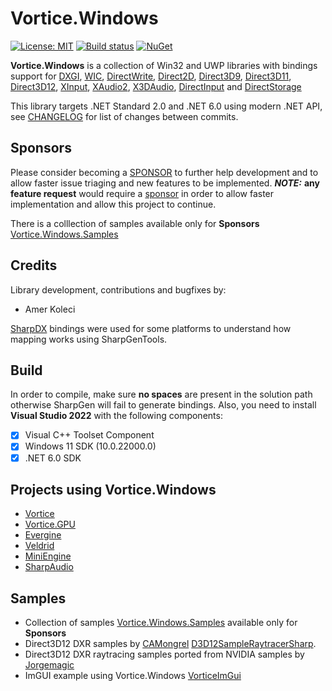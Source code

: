 # Vortice.Windows

[![License: MIT](https://img.shields.io/badge/License-MIT-green.svg)](https://github.com/amerkoleci/Vortice.Windows/blob/master/LICENSE)
[![Build status](https://github.com/amerkoleci/Vortice.Windows/workflows/Build/badge.svg)](https://github.com/amerkoleci/Vortice.Windows/actions)
[![NuGet](https://img.shields.io/nuget/v/Vortice.Direct3D12.svg)](https://www.nuget.org/packages?q=Tags%3A%22Vortice.Windows%22,%22Direct3D12%22)

**Vortice.Windows** is a collection of Win32 and UWP libraries with bindings support for [DXGI](https://docs.microsoft.com/en-us/windows/desktop/direct3ddxgi/d3d10-graphics-programming-guide-dxgi), [WIC](https://docs.microsoft.com/en-us/windows/desktop/wic/-wic-lh), [DirectWrite](https://docs.microsoft.com/en-us/windows/desktop/directwrite/direct-write-portal), [Direct2D](https://docs.microsoft.com/en-us/windows/desktop/direct2d/direct2d-portal), [Direct3D9](https://docs.microsoft.com/en-us/windows/win32/direct3d9/dx9-graphics), [Direct3D11](https://docs.microsoft.com/en-us/windows/desktop/direct3d11/atoc-dx-graphics-direct3d-11), [Direct3D12](https://docs.microsoft.com/en-us/windows/desktop/direct3d12/directx-12-programming-guide), [XInput](https://docs.microsoft.com/en-us/windows/win32/xinput/getting-started-with-xinput), [XAudio2](https://docs.microsoft.com/en-us/windows/win32/xaudio2/xaudio2-introduction), [X3DAudio](https://docs.microsoft.com/it-it/windows/win32/xaudio2/x3daudio), [DirectInput](https://docs.microsoft.com/en-us/previous-versions/windows/desktop/ee416842(v=vs.85)) and [DirectStorage](https://devblogs.microsoft.com/directx/landing-page/)

This library targets .NET Standard 2.0 and .NET 6.0 using modern .NET API, see [CHANGELOG](https://github.com/amerkoleci/Vortice.Windows/blob/main/CHANGELOG.md) for list of changes between commits.

## Sponsors
Please consider becoming a [SPONSOR](https://github.com/sponsors/amerkoleci) to further help development and to allow faster issue triaging and new features to be implemented.
**_NOTE:_** **any feature request** would require a [sponsor](https://github.com/sponsors/amerkoleci) in order to allow faster implementation and allow this project to continue.

There is a colllection of samples available only for **Sponsors** [Vortice.Windows.Samples](https://github.com/amerkoleci/Vortice.Windows.Samples)

## Credits

Library development, contributions and bugfixes by:

- Amer Koleci

[SharpDX](https://github.com/sharpdx/SharpDX) bindings were used for some platforms to understand how mapping works using SharpGenTools.

## Build

In order to compile, make sure **no spaces** are present in the solution path otherwise SharpGen will fail to generate bindings.
Also, you need to install **Visual Studio 2022** with the following components:

- [x] Visual C++ Toolset Component
- [x] Windows 11 SDK (10.0.22000.0)
- [x] .NET 6.0 SDK

## Projects using Vortice.Windows

- [Vortice](https://github.com/amerkoleci/vortice)
- [Vortice.GPU](https://github.com/amerkoleci/Vortice.GPU)
- [Evergine](https://evergine.com/)
- [Veldrid](https://github.com/mellinoe/veldrid)
- [MiniEngine](https://github.com/roy-t/MiniEngine3) 
- [SharpAudio](https://github.com/feliwir/SharpAudio)

## Samples
- Collection of samples [Vortice.Windows.Samples](https://github.com/amerkoleci/Vortice.Windows.Samples) available only for **Sponsors**
- Direct3D12 DXR samples by [CAMongrel](https://github.com/CAMongrel) [D3D12SampleRaytracerSharp](https://github.com/CAMongrel/D3D12SampleRaytracerSharp).
- Direct3D12 DXR raytracing samples ported from NVIDIA samples by [Jorgemagic](https://github.com/Jorgemagic/CSharpDirectXRaytracing)
- ImGUI example using Vortice.Windows [VorticeImGui](https://github.com/YaakovDavis/VorticeImGui)


